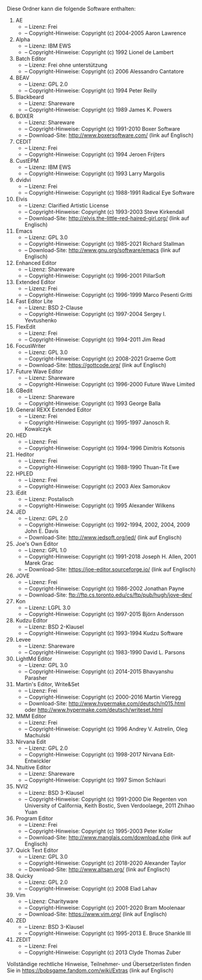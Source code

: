 ﻿Diese Ordner kann die folgende Software enthalten:

1. AE
   - – Lizenz: Frei
   - – Copyright-Hinweise: Copyright (c) 2004-2005 Aaron Lawrence
2. Alpha
   - – Lizenz: IBM EWS
   - – Copyright-Hinweise: Copyright (c) 1992 Lionel de Lambert
3. Batch Editor
   - – Lizenz: Frei ohne unterstützung
   - – Copyright-Hinweise: Copyright (c) 2006 Alessandro Cantatore
4. BEAV
   - – Lizenz: GPL 2.0
   - – Copyright-Hinweise: Copyright (c) 1994 Peter Reilly
5. Blackbeard
   - – Lizenz: Shareware
   - – Copyright-Hinweise: Copyright (c) 1989 James K. Powers
6. BOXER
   - – Lizenz: Shareware
   - – Copyright-Hinweise: Copyright (c) 1991-2010 Boxer Software
   - – Download-Site: http://www.boxersoftware.com/ (link auf Englisch)
7. CEDIT
   - – Lizenz: Frei
   - – Copyright-Hinweise: Copyright (c) 1994 Jeroen Frijters
8. CustEPM
   - – Lizenz: IBM EWS
   - – Copyright-Hinweise: Copyright (c) 1993 Larry Margolis
9. dvidvi
   - – Lizenz: Frei
   - – Copyright-Hinweise: Copyright (c) 1988-1991 Radical Eye Software
10. Elvis
    - – Lizenz: Clarified Artistic License
    - – Copyright-Hinweise: Copyright (c) 1993-2003 Steve Kirkendall
    - – Download-Site: http://elvis.the-little-red-haired-girl.org/ (link auf Englisch)
11. Emacs
    - – Lizenz: GPL 3.0
    - – Copyright-Hinweise: Copyright (c) 1985-2021 Richard Stallman
    - – Download-Site: http://www.gnu.org/software/emacs (link auf Englisch)
12. Enhanced Editor
    - – Lizenz: Shareware
    - – Copyright-Hinweise: Copyright (c) 1996-2001 PillarSoft
13. Extended Editor
    - – Lizenz: Frei
    - – Copyright-Hinweise: Copyright (c) 1996-1999 Marco Pesenti Gritti
14. Fast Editor Lite
    - – Lizenz: BSD 2-Clause
    - – Copyright-Hinweise: Copyright (c) 1997-2004 Sergey I. Yevtushenko
15. FlexEdit
    - – Lizenz: Frei
    - – Copyright-Hinweise: Copyright (c) 1994-2011 Jim Read
16. FocusWriter
    - – Lizenz: GPL 3.0
    - – Copyright-Hinweise: Copyright (c) 2008-2021 Graeme Gott
    - – Download-Site: https://gottcode.org/ (link auf Englisch)
17. Future Wave Editor
    - – Lizenz: Shareware
    - – Copyright-Hinweise: Copyright (c) 1996-2000 Future Wave Limited
18. GBedit
    - – Lizenz: Shareware
    - – Copyright-Hinweise: Copyright (c) 1993 George Balla
19. General REXX Extended Editor
    - – Lizenz: Frei
    - – Copyright-Hinweise: Copyright (c) 1995-1997 Janosch R. Kowalczyk
20. HED
    - – Lizenz: Frei
    - – Copyright-Hinweise: Copyright (c) 1994-1996 Dimitris Kotsonis
21. Heditor
    - – Lizenz: Frei
    - – Copyright-Hinweise: Copyright (c) 1988-1990 Thuan-Tit Ewe
22. HPLED
    - – Lizenz: Frei
    - – Copyright-Hinweise: Copyright (c) 2003 Alex Samorukov
23. iEdit
    - – Lizenz: Postalisch
    - – Copyright-Hinweise: Copyright (c) 1995 Alexander Wilkens
24. JED
    - – Lizenz: GPL 2.0
    - – Copyright-Hinweise: Copyright (c) 1992-1994, 2002, 2004, 2009 John E. Davis
    - – Download-Site: http://www.jedsoft.org/jed/ (link auf Englisch)
25. Joe's Own Editor
    - – Lizenz: GPL 1.0
    - – Copyright-Hinweise: Copyright (c) 1991-2018 Joseph H. Allen, 2001 Marek Grac
    - – Download-Site: https://joe-editor.sourceforge.io/ (link auf Englisch)
26. JOVE
    - – Lizenz: Frei
    - – Copyright-Hinweise: Copyright (c) 1986-2002 Jonathan Payne
    - – Download-Site: ftp://ftp.cs.toronto.edu/cs/ftp/pub/hugh/jove-dev/
27. Kon
    - – Lizenz: LGPL 3.0
    - – Copyright-Hinweise: Copyright (c) 1997-2015 Björn Andersson
28. Kudzu Editor
    - – Lizenz: BSD 2-Klausel
    - – Copyright-Hinweise: Copyright (c) 1993-1994 Kudzu Software
29. Levee
    - – Lizenz: Shareware
    - – Copyright-Hinweise: Copyright (c) 1983-1990 David L. Parsons
30. LightMd Editor
    - – Lizenz: GPL 3.0
    - – Copyright-Hinweise: Copyright (c) 2014-2015 Bhavyanshu Parasher
31. Martin's Editor, Write&Set
    - – Lizenz: Frei
    - – Copyright-Hinweise: Copyright (c) 2000-2016 Martin Vieregg
    - – Download-Site: http://www.hypermake.com/deutsch/n015.html oder http://www.hypermake.com/deutsch/writeset.html
32. MMM Editor
    - – Lizenz: Frei
    - – Copyright-Hinweise: Copyright (c) 1996 Andrey V. Astrelin, Oleg Machulski
33. Nirvana Edit
    - – Lizenz: GPL 2.0
    - – Copyright-Hinweise: Copyright (c) 1998-2017 Nirvana Edit-Entwickler
34. Ntuitive Editor
    - – Lizenz: Shareware
    - – Copyright-Hinweise: Copyright (c) 1997 Simon Schlauri
35. NVI2
    - – Lizenz: BSD 3-Klausel
    - – Copyright-Hinweise: Copyright (c) 1991-2000 Die Regenten von University of California, Keith Bostic, Sven Verdoolaege, 2011 Zhihao Yuan
36. Program Editor
    - – Lizenz: Frei
    - – Copyright-Hinweise: Copyright (c) 1995-2003 Peter Koller
    - – Download-Site: http://www.manglais.com/download.php (link auf Englisch)
37. Quick Text Editor
    - – Lizenz: GPL 3.0
    - – Copyright-Hinweise: Copyright (c) 2018-2020 Alexander Taylor
    - – Download-Site: http://www.altsan.org/ (link auf Englisch)
38. Quicky
    - – Lizenz: GPL 2.0
    - – Copyright-Hinweise: Copyright (c) 2008 Elad Lahav
39. Vim
    - – Lizenz: Charityware
    - – Copyright-Hinweise: Copyright (c) 2001-2020 Bram Moolenaar
    - – Download-Site: https://www.vim.org/ (link auf Englisch)
40. ZED
    - – Lizenz: BSD 3-Klausel
    - – Copyright-Hinweise: Copyright (c) 1995-2013 E. Bruce Shankle III
41. ZEDIT
    - – Lizenz: Frei
    - – Copyright-Hinweise: Copyright (c) 2013 Clyde Thomas Zuber

Vollständige rechtliche Hinweise, Teilnehmer- und Übersetzerlisten finden Sie in https://bobsgame.fandom.com/wiki/Extras (link auf Englisch)
